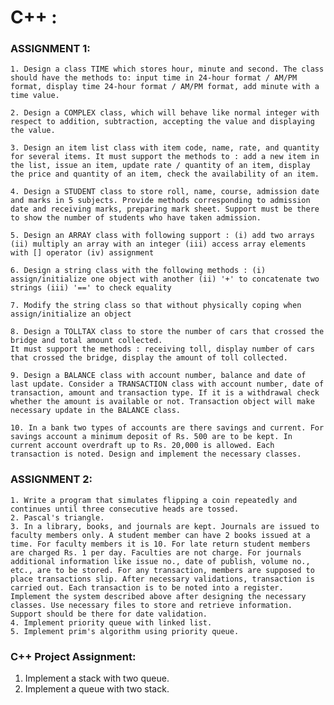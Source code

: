 # C++ : 

### ASSIGNMENT 1:

    1. Design a class TIME which stores hour, minute and second. The class should have the methods to: input time in 24-hour format / AM/PM format, display time 24-hour format / AM/PM format, add minute with a time value.

    2. Design a COMPLEX class, which will behave like normal integer with respect to addition, subtraction, accepting the value and displaying the value.

    3. Design an item list class with item code, name, rate, and quantity for several items. It must support the methods to : add a new item in the list, issue an item, update rate / quantity of an item, display the price and quantity of an item, check the availability of an item.

    4. Design a STUDENT class to store roll, name, course, admission date and marks in 5 subjects. Provide methods corresponding to admission date and receiving marks, preparing mark sheet. Support must be there to show the number of students who have taken admission.

    5. Design an ARRAY class with following support : (i) add two arrays (ii) multiply an array with an integer (iii) access array elements with [] operator (iv) assignment 

    6. Design a string class with the following methods : (i) assign/initialize one object with another (ii) '+' to concatenate two strings (iii) '==' to check equality

    7. Modify the string class so that without physically coping when assign/initialize an object

    8. Design a TOLLTAX class to store the number of cars that crossed the bridge and total amount collected.
    It must support the methods : receiving toll, display number of cars that crossed the bridge, display the amount of toll collected.
    
    9. Design a BALANCE class with account number, balance and date of last update. Consider a TRANSACTION class with account number, date of transaction, amount and transaction type. If it is a withdrawal check whether the amount is available or not. Transaction object will make necessary update in the BALANCE class.
    
    10. In a bank two types of accounts are there savings and current. For savings account a minimum deposit of Rs. 500 are to be kept. In current account overdraft up to Rs. 20,000 is allowed. Each transaction is noted. Design and implement the necessary classes.

### ASSIGNMENT 2:
	1. Write a program that simulates flipping a coin repeatedly and continues until three consecutive heads are tossed.
	2. Pascal's triangle.
	3. In a library, books, and journals are kept. Journals are issued to faculty members only. A student member can have 2 books issued at a time. For faculty members it is 10. For late return student members are charged Rs. 1 per day. Faculties are not charge. For journals additional information like issue no., date of publish, volume no., etc., are to be stored. For any transaction, members are supposed to place transactions slip. After necessary validations, transaction is carried out. Each transaction is to be noted into a register. Implement the system described above after designing the necessary classes. Use necessary files to store and retrieve information. Support should be there for date validation.
	4. Implement priority queue with linked list.
	5. Implement prim's algorithm using priority queue.
	
	

### C++ Project Assignment:

1. Implement a stack with two queue.
2. Implement a queue with two stack.